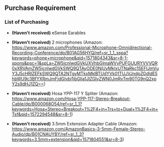 ## Purchase Requirement

### List of Purchasing
  * __(Haven't received)__ eSense Earables
  
  * __(Haven't received)__ 2 microphones (Amazon: https://www.amazon.com/Professional-Microphone-Omnidirectional-Recording-Conference/dp/B01AG56HYQ/ref=sr_1_1_sspa?keywords=phone+microphone&qid=1571804343&sr=8-1-spons&psc=1&spLa=ZW5jcnlwdGVkUXVhbGlmaWVyPUFGUURYVVVQR0xXRVAmZW5jcnlwdGVkSWQ9QTAyODE0NjUyMkIxUTNaRkc1SEFIJmVuY3J5cHRlZEFkSWQ9QTA2NTgyMTkxMklBTUdYVk01TUJVJndpZGdldE5hbWU9c3BfYXRmJmFjdGlvbj1jbGlja1JlZGlyZWN0JmRvTm90TG9nQ2xpY2s9dHJ1ZQ==)
  
  * __(Haven't received)__ Hosa YPP-117 Y Spliter (Amazon: https://www.amazon.com/Hosa-YPP-117-Stereo-Breakout-Cable/dp/B000068O54/ref=sr_1_1?keywords=Hosa+Stereo+Breakout+1%2F4+in+Trs+to+Dual+1%2F4+in+Tsf&qid=1572294548&sr=8-1)

  * __(Haven't received)__ 3.5mm Extension Adapter Cable (Amazon: https://www.amazon.com/AmazonBasics-3-5mm-Female-Stereo-Audio/dp/B01CNAUYBY/ref=sr_1_3?keywords=3.5mm+extension&qid=1571804551&sr=8-3)
